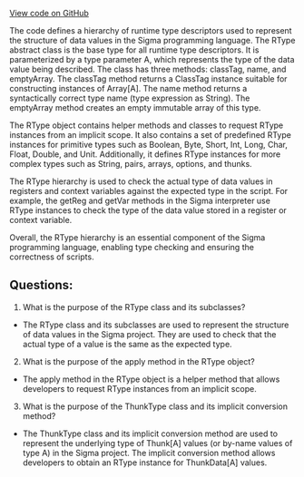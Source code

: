 [View code on GitHub](sigmastate-interpreterhttps://github.com/ScorexFoundation/sigmastate-interpreter/common/shared/src/main/scala/scalan/TypeDesc.scala)

The code defines a hierarchy of runtime type descriptors used to represent the structure of data values in the Sigma programming language. The RType abstract class is the base type for all runtime type descriptors. It is parameterized by a type parameter A, which represents the type of the data value being described. The class has three methods: classTag, name, and emptyArray. The classTag method returns a ClassTag instance suitable for constructing instances of Array[A]. The name method returns a syntactically correct type name (type expression as String). The emptyArray method creates an empty immutable array of this type.

The RType object contains helper methods and classes to request RType instances from an implicit scope. It also contains a set of predefined RType instances for primitive types such as Boolean, Byte, Short, Int, Long, Char, Float, Double, and Unit. Additionally, it defines RType instances for more complex types such as String, pairs, arrays, options, and thunks.

The RType hierarchy is used to check the actual type of data values in registers and context variables against the expected type in the script. For example, the getReg and getVar methods in the Sigma interpreter use RType instances to check the type of the data value stored in a register or context variable.

Overall, the RType hierarchy is an essential component of the Sigma programming language, enabling type checking and ensuring the correctness of scripts.
## Questions: 
 1. What is the purpose of the RType class and its subclasses?
- The RType class and its subclasses are used to represent the structure of data values in the Sigma project. They are used to check that the actual type of a value is the same as the expected type.

2. What is the purpose of the apply method in the RType object?
- The apply method in the RType object is a helper method that allows developers to request RType instances from an implicit scope.

3. What is the purpose of the ThunkType class and its implicit conversion method?
- The ThunkType class and its implicit conversion method are used to represent the underlying type of Thunk[A] values (or by-name values of type A) in the Sigma project. The implicit conversion method allows developers to obtain an RType instance for ThunkData[A] values.